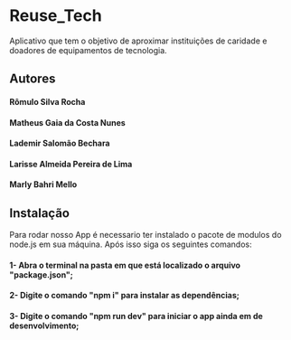 # Reuse_Tech

Aplicativo que tem o objetivo de aproximar instituições de caridade e doadores de equipamentos de tecnologia.

## Autores
#### Rômulo Silva Rocha  
#### Matheus Gaia da Costa Nunes
#### Lademir Salomão Bechara
#### Larisse Almeida Pereira de Lima
#### Marly Bahri Mello

## Instalação

Para rodar nosso App é necessario ter instalado o pacote de modulos do node.js em sua máquina.
Após isso siga os seguintes comandos:

#### 1- Abra o terminal na pasta em que está localizado o arquivo "package.json";
#### 2- Digite o comando "npm i" para instalar as dependências;
#### 3- Digite o comando "npm run dev" para iniciar o app ainda em de desenvolvimento;
